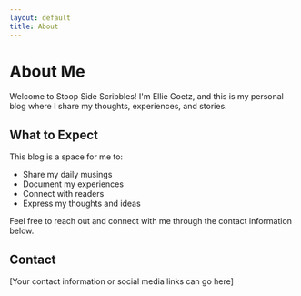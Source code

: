 ```yaml
---
layout: default
title: About
---
```


# About Me

Welcome to Stoop Side Scribbles! I'm Ellie Goetz, and this is my personal blog where I share my thoughts, experiences, and stories.

## What to Expect

This blog is a space for me to:
- Share my daily musings
- Document my experiences
- Connect with readers
- Express my thoughts and ideas

Feel free to reach out and connect with me through the contact information below.

## Contact

[Your contact information or social media links can go here] 